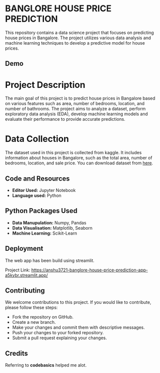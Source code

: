 
# BANGLORE HOUSE PRICE PREDICTION

This repository contains a data science project that focuses on predicting house prices in Bangalore. The project utilizes various data analysis and machine learning techniques to develop a predictive model for house prices.


## Demo


# Project Description

The main goal of this project is to predict house prices in Bangalore based on various features such as area, number of bedrooms, location, and number of bathrooms. The project aims to analyze a dataset, perform exploratory data analysis (EDA), develop machine learning models and evaluate their performance to provide accurate predictions.
# Data Collection

The dataset used in this project is collected from kaggle. It includes information about houses in Bangalore, such as the total area, number of bedrooms, location, and sale price. You can download dataset from [here](https://www.kaggle.com/datasets/amitabhajoy/bengaluru-house-price-data).

## Code and Resources
- **Editor Used:** Jupyter Notebook
- **Language used:** Python

## Python Packages Used
- **Data Manupulation:** Numpy, Pandas
- **Data Visualisation:** Matplotlib, Seaborn
- **Machine Learning:** Scikit-Learn
## Deployment

The web app has been build using streamlit.

 Project Link: https://anshu3721-banglore-house-price-prediction-app-a5kybr.streamlit.app/
## Contributing

We welcome contributions to this project. If you would like to contribute, please follow these steps:

- Fork the repository on GitHub.
- Create a new branch.
- Make your changes and commit them with descriptive messages.
- Push your changes to your forked repository.
- Submit a pull request explaining your changes.


## Credits

Referring to **codebasics** helped me alot.